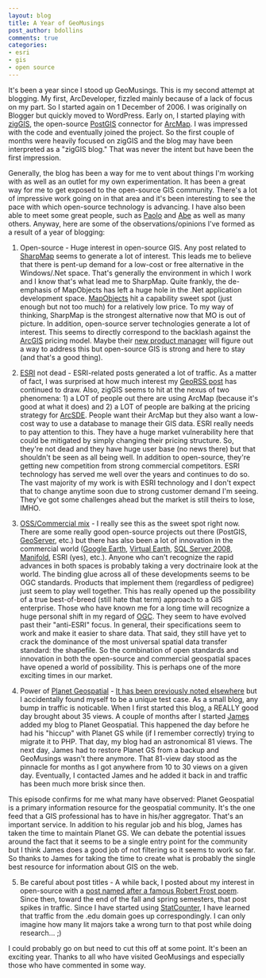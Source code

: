 ```yaml
---
layout: blog
title: A Year of GeoMusings
post_author: bdollins
comments: true
categories:
- esri
- gis
- open source
---
```


It's been a year since I stood up GeoMusings. This is my second attempt at blogging. My first, ArcDeveloper, fizzled mainly because of a lack of focus on my part. So I started again on 1 December of 2006. I was originally on Blogger but quickly moved to WordPress. Early on, I started playing with <a href="http://code.google.com/p/ziggis/">zigGIS</a>, the open-source <a href="http://postgis.refractions.net/">PostGIS</a> connector for <a href="http://en.wikipedia.org/wiki/ArcMap">ArcMap</a>. I was impressed with the code and eventually joined the project. So the first couple of months were heavily focused on zigGIS and the blog may have been interpreted as a "zigGIS blog." That was never the intent but have been the first impression.

Generally, the blog has been a way for me to vent about things I'm working with as well as an outlet for my own experimentation. It has been a great way for me to get exposed to the open-source GIS community. There's a lot of impressive work going on in that area and it's been interesting to see the pace with which open-source technology is advancing. I have also been able to meet some great people, such as <a href="http://www.paolocorti.net/public/wordpress/">Paolo</a> and <a href="http://abegillespie.blogspot.com">Abe</a> as well as many others. Anyway, here are some of the observations/opinions I've formed as a result of a year of blogging:<!--more-->

1. Open-source - Huge interest in open-source GIS. Any post related to <a href="http://www.codeplex.com/SharpMap">SharpMap</a> seems to generate a lot of interest. This leads me to believe that there is pent-up demand for a low-cost or free alternative in the Windows/.Net space. That's generally the environment in which I work and I know that's what lead me to SharpMap. Quite frankly, the de-emphasis of MapObjects has left a huge hole in the .Net application development space. <a href="http://www.esri.com/software/mapobjects/index.html">MapObjects</a> hit a capability sweet spot (just enough but not too much) for a relatively low price. To my way of thinking, SharpMap is the strongest alternative now that MO is out of picture. In addition, open-source server technologies generate a lot of interest. This seems to directly correspond to the backlash against the <a href="http://en.wikipedia.org/wiki/ArcGIS">ArcGIS</a> pricing model. Maybe their <a href="http://www.spatiallyadjusted.com/2007/11/28/esri-hires-new-director-of-product-management/">new product manager</a> will figure out a way to address this but open-source GIS is strong and here to stay (and that's a good thing).

2. <a href="http://www.esri.com">ESRI</a> not dead - ESRI-related posts generated a lot of traffic. As a matter of fact, I was surprised at how much interest my <a href="http://geobabble.wordpress.com/2007/07/10/consuming-georss-in-arcmap-with-inmemoryworkspacefactory/">GeoRSS post</a> has continued to draw. Also, zigGIS seems to hit at the nexus of two phenomena: 1) a LOT of people out there are using ArcMap (because it's good at what it does) and 2) a LOT of people are balking at the pricing strategy for <a href="http://en.wikipedia.org/wiki/ArcSDE">ArcSDE</a>. People want their ArcMap but they also want a low-cost way to use a database to manage their GIS data. ESRI really needs to pay attention to this. They have a huge market vulnerability here that could be mitigated by simply changing their pricing structure. So, they're not dead and they have huge user base (no news there) but that shouldn't be seen as all being well. In addition to open-source, they're getting new competition from strong commercial competitors. ESRI technology has served me well over the years and continues to do so. The vast majority of my work is with ESRI technology and I don't expect that to change anytime soon due to strong customer demand I'm seeing. They've got some challenges ahead but the market is still theirs to lose, IMHO. 

3. <a href="http://geobabble.wordpress.com/2007/06/26/bringing-it-all-together/">OSS/Commercial mix</a> - I really see this as the sweet spot right now. There are some really good open-source projects out there (PostGIS, <a href="http://geoserver.org/">GeoServer</a>, etc.) but there has also been a lot of innovation in the commercial world (<a href="http://earth.google.com/">Google Earth</a>, <a href="http://www.microsoft.com/virtualearth/">Virtual Earth</a>, <a href="http://www.microsoft.com/sql/2008/default.mspx">SQL Server 2008</a>, <a href="http://www.manifold.net">Manifold</a>, ESRI (yes), etc.). Anyone who can't recognize the rapid advances in both spaces is probably taking a very doctrinaire look at the world. The binding glue across all of these developments seems to be OGC standards. Products that implement them (regardless of pedigree) just seem to play well together. This has really opened up the possibility of a true best-of-breed (still hate that term) approach to a GIS enterprise. Those who have known me for a long time will recognize a huge personal shift in my regard of <a href="http://www.opengeospatial.org/">OGC</a>. They seem to have evolved past their "anti-ESRI" focus. In general, their specifications seem to work and make it easier to share data. That said, they still have yet to crack the dominance of the most universal spatial data transfer standard: the shapefile. So the combination of open standards and innovation in both the open-source and commercial geospatial spaces have opened a world of possibility. This is perhaps one of the more exciting times in our market.

4. Power of <a href="http://planetgs.com">Planet Geospatial</a> - <a href="http://gispro.wordpress.com/2007/02/24/the-power-of-planet-geospatial/">It has been previously noted elsewhere</a> but I accidentally found myself to be a unique test case. As a small blog, any bump in traffic is noticable. When I first started this blog, a REALLY good day brought about 35 views. A couple of months after I started <a href="http://spatiallyadjusted.com">James</a> added my blog to Planet Geospatial. This happened the day before he had his "hiccup" with Planet GS while (if I remember correctly) trying to migrate it to PHP. That day, my blog had an astronomical 81 views. The next day, James had to restore Planet GS from a backup and GeoMusings wasn't there anymore. That 81-view day stood as the pinnacle for months as I got anywhere from 10 to 30 views on a given day. Eventually, I contacted James and he added it back in and traffic has been much more brisk since then.

This episode confirms for me what many have observed: Planet Geospatial is a primary information resource for the geospatial community. It's the one feed that a GIS professional has to have in his/her aggregator. That's an important service. In addition to his regular job and his blog, James has taken the time to maintain Planet GS. We can debate the potential issues around the fact that it seems to be a single entry point for the community but I think James does a good job of not filtering so it seems to work so far. So thanks to James for taking the time to create what is probably the single best resource for information about GIS on the web.

5. Be careful about post titles - A while back, I posted about my interest in open-source with a <a href="http://geobabble.wordpress.com/2007/02/05/two-roads-diverged-in-a-yellow-wood/">post named after a famous Robert Frost poem</a>. Since then, toward the end of the fall and spring semesters, that post spikes in traffic. Since I have started using <a href="http://www.statcounter.com">StatCounter</a>, I have learned that traffic from the .edu domain goes up correspondingly. I can only imagine how many lit majors take a wrong turn to that post while doing research... ;)

I could probably go on but need to cut this off at some point. It's been an exciting year. Thanks to all who have visited GeoMusings and especially those who have commented in some way.
